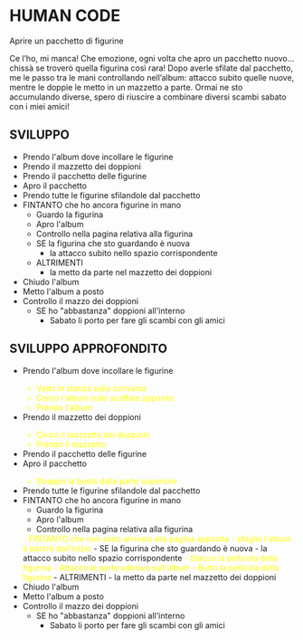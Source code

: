 # HUMAN CODE
Aprire un pacchetto di figurine

Ce l’ho, mi manca!
Che emozione, ogni volta che apro un pacchetto nuovo... chissà se troverò quella figurina così rara!
Dopo averle sfilate dal pacchetto, me le passo tra le mani controllando nell’album: attacco subito quelle nuove, mentre le doppie le metto in un mazzetto a parte. Ormai ne sto accumulando diverse, spero di riuscire a combinare diversi scambi sabato con i miei amici!


## SVILUPPO
- Prendo l'album dove incollare le figurine
- Prendo il mazzetto dei doppioni
- Prendo il pacchetto delle figurine
- Apro il pacchetto
- Prendo tutte le figurine sfilandole dal pacchetto 
- FINTANTO che ho ancora figurine in mano
  - Guardo la figurina
  - Apro l'album 
  - Controllo nella pagina relativa alla figurina
  - SE la figurina che sto guardando è nuova
    - la attacco subito nello spazio corrispondente
  - ALTRIMENTI
    - la metto da parte nel mazzetto dei doppioni
- Chiudo l'album
- Metto l'album a posto
- Controllo il mazzo dei doppioni
  - SE ho "abbastanza" doppioni all'interno
    - Sabato li porto per fare gli scambi con gli amici



## SVILUPPO APPROFONDITO
- Prendo l'album dove incollare le figurine
  <span style="color: yellow">
  - Vado in stanza sulla scrivania
  - Cerco l'album sullo scaffale apposito
  - Prendo l'album
  </span>
- Prendo il mazzetto dei doppioni
  <span style="color: yellow">
  - Cerco il mazzetto dei doppioni
  - Prendo il mazzetto
  </span>
- Prendo il pacchetto delle figurine
- Apro il pacchetto
  <span style="color: yellow">
  - Strappo la busta dalla parte superiore
  </span>
- Prendo tutte le figurine sfilandole dal pacchetto 
- FINTANTO che ho ancora figurine in mano
  - Guardo la figurina
  - Apro l'album
  - Controllo nella pagina relativa alla figurina
  <span style="color: yellow">
    - FINTANTO che non sono arrivato alla pagina apposita
      - sfoglio l'album a partire dall'inizio
  </span>
  - SE la figurina che sto guardando è nuova
    - la attacco subito nello spazio corrispondente
      <span style="color: yellow">
      - Stacco la pellicola della figurina
      - Attacco la parte adesiva sull'album 
      - Butto la pellicola della figurina
      </span>
  - ALTRIMENTI
    - la metto da parte nel mazzetto dei doppioni
- Chiudo l'album
- Metto l'album a posto
- Controllo il mazzo dei doppioni
  - SE ho "abbastanza" doppioni all'interno
    - Sabato li porto per fare gli scambi con gli amici

